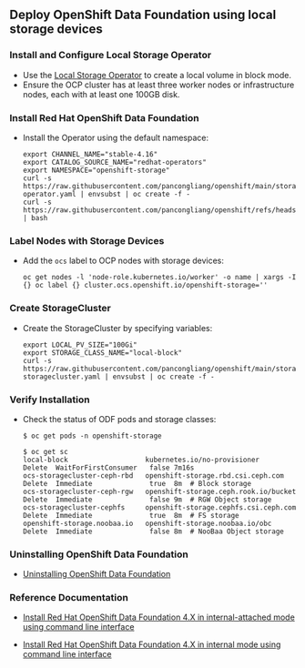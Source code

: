 ## Deploy OpenShift Data Foundation using local storage devices


### Install and Configure Local Storage Operator
- Use the [Local Storage Operator](https://github.com/pancongliang/openshift/blob/main/storage/local-sc/readme.md) to create a local volume in block mode.
- Ensure the OCP cluster has at least three worker nodes or infrastructure nodes, each with at least one 100GB disk.

### Install Red Hat OpenShift Data Foundation
- Install the Operator using the default namespace:
  ```
  export CHANNEL_NAME="stable-4.16"
  export CATALOG_SOURCE_NAME="redhat-operators"
  export NAMESPACE="openshift-storage"
  curl -s https://raw.githubusercontent.com/pancongliang/openshift/main/storage/odf/01-operator.yaml | envsubst | oc create -f -
  curl -s https://raw.githubusercontent.com/pancongliang/openshift/refs/heads/main/operator/approve_ip.sh | bash
  ```

### Label Nodes with Storage Devices
- Add the `ocs` label to OCP nodes with storage devices:
  ```
  oc get nodes -l 'node-role.kubernetes.io/worker' -o name | xargs -I {} oc label {} cluster.ocs.openshift.io/openshift-storage=''
  ```

### Create StorageCluster
- Create the StorageCluster by specifying variables:
  ```
  export LOCAL_PV_SIZE="100Gi"
  export STORAGE_CLASS_NAME="local-block"
  curl -s https://raw.githubusercontent.com/pancongliang/openshift/main/storage/odf/02-storagecluster.yaml | envsubst | oc create -f -
  ```

### Verify Installation
- Check the status of ODF pods and storage classes:
  ```
  $ oc get pods -n openshift-storage

  $ oc get sc
  local-block                   kubernetes.io/no-provisioner            Delete  WaitForFirstConsumer   false 7m16s
  ocs-storagecluster-ceph-rbd   openshift-storage.rbd.csi.ceph.com      Delete  Immediate              true  8m  # Block storage
  ocs-storagecluster-ceph-rgw   openshift-storage.ceph.rook.io/bucket   Delete  Immediate              false 9m  # RGW Object storage
  ocs-storagecluster-cephfs     openshift-storage.cephfs.csi.ceph.com   Delete  Immediate              true  8m  # FS storage
  openshift-storage.noobaa.io   openshift-storage.noobaa.io/obc         Delete  Immediate              false 8m  # NooBaa Object storage
  ```


### Uninstalling OpenShift Data Foundation
-  [Uninstalling OpenShift Data Foundation](https://docs.redhat.com/en/documentation/red_hat_openshift_data_foundation/4.9/html/deploying_openshift_data_foundation_using_ibm_z_infrastructure/uninstalling_openshift_data_foundation)

### Reference Documentation
-  [Install Red Hat OpenShift Data Foundation 4.X in internal-attached mode using command line interface](https://access.redhat.com/articles/5692201)

-  [Install Red Hat OpenShift Data Foundation 4.X in internal mode using command line interface](https://access.redhat.com/articles/5683981)
